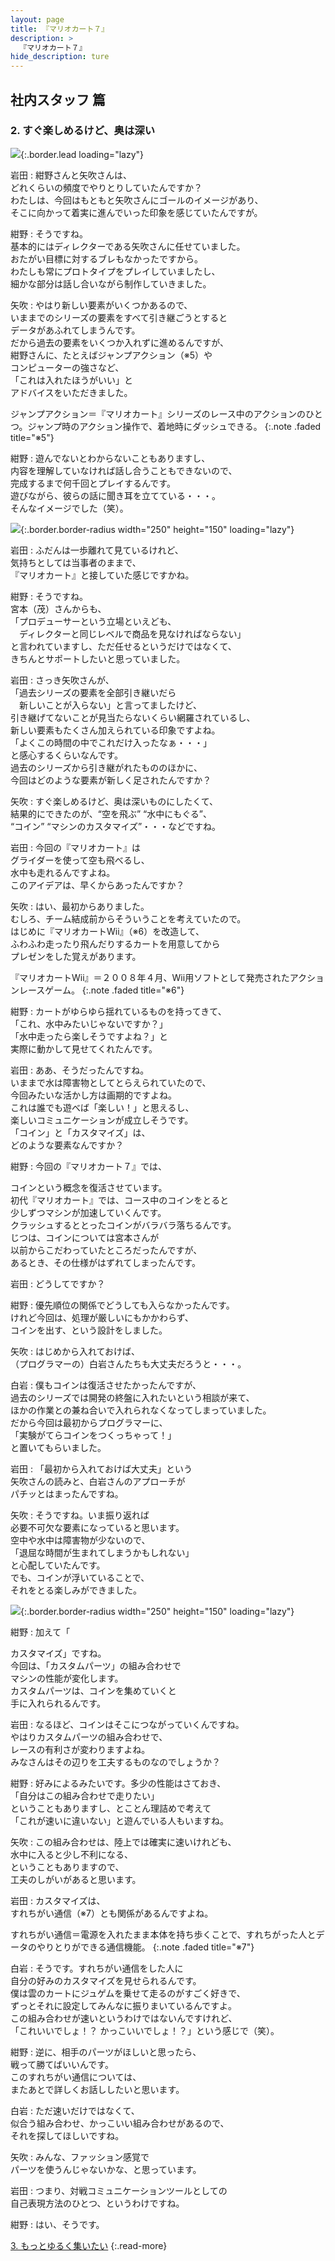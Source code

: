 ```yaml
---
layout: page
title: 『マリオカート７』
description: >
  『マリオカート７』
hide_description: ture
---
```


## 社内スタッフ 篇

### 2. すぐ楽しめるけど、奥は深い

![](/interviews/jp/3ds/amkj/vol1/img/mainvisual2.jpg){:.border.lead loading="lazy"}

岩田
: 紺野さんと矢吹さんは、<br>どれくらいの頻度でやりとりしていたんですか？<br>わたしは、今回はもともと矢吹さんにゴールのイメージがあり、<br>そこに向かって着実に進んでいった印象を感じていたんですが。

紺野
: そうですね。<br>基本的にはディレクターである矢吹さんに任せていました。<br>おたがい目標に対するブレもなかったですから。<br>わたしも常にプロトタイプをプレイしていましたし、<br>細かな部分は話し合いながら制作していきました。

矢吹
: やはり新しい要素がいくつかあるので、<br>いままでのシリーズの要素をすべて引き継ごうとすると<br>データがあふれてしまうんです。<br>だから過去の要素をいくつか入れずに進めるんですが、<br>紺野さんに、たとえばジャンプアクション（※5）や<br>コンピューターの強さなど、<br>「これは入れたほうがいい」と<br>アドバイスをいただきました。


ジャンプアクション＝『マリオカート』シリーズのレース中のアクションのひとつ。ジャンプ時のアクション操作で、着地時にダッシュできる。
{:.note .faded title="※5"}

紺野
: 遊んでないとわからないこともありますし、<br>内容を理解していなければ話し合うこともできないので、<br>完成するまで何千回とプレイするんです。<br>遊びながら、彼らの話に聞き耳を立てている・・・。<br>そんなイメージでした（笑）。

![](/interviews/jp/3ds/amkj/vol1/img/photo6.jpg){:.border.border-radius width="250" height="150"  loading="lazy"}

岩田
: ふだんは一歩離れて見ているけれど、<br>気持ちとしては当事者のままで、<br>『マリオカート』と接していた感じですかね。

紺野
: そうですね。<br>宮本（茂）さんからも、<br>「プロデューサーという立場といえども、<br>　ディレクターと同じレベルで商品を見なければならない」<br>と言われていますし、ただ任せるというだけではなくて、<br>きちんとサポートしたいと思っていました。

岩田
: さっき矢吹さんが、<br>「過去シリーズの要素を全部引き継いだら<br>　新しいことが入らない」と言ってましたけど、<br>引き継げてないことが見当たらないくらい網羅されているし、<br>新しい要素もたくさん加えられている印象ですよね。<br>「よくこの時間の中でこれだけ入ったなぁ・・・」<br>と感心するくらいなんです。<br>過去のシリーズから引き継がれたもののほかに、<br>今回はどのような要素が新しく足されたんですか？

矢吹
: すぐ楽しめるけど、奥は深いものにしたくて、<br>結果的にできたのが、“空を飛ぶ” “水中にもぐる”、<br>“コイン” “マシンのカスタマイズ”・・・などですね。

岩田
: 今回の『マリオカート』は<br>グライダーを使って空も飛べるし、<br>水中も走れるんですよね。<br>このアイデアは、早くからあったんですか？

矢吹
: はい、最初からありました。<br>むしろ、チーム結成前からそういうことを考えていたので。<br>はじめに『マリオカートWii』（※6）を改造して、<br>ふわふわ走ったり飛んだりするカートを用意してから<br>プレゼンをした覚えがあります。


『マリオカートWii』＝２００８年４月、Wii用ソフトとして発売されたアクションレースゲーム。
{:.note .faded title="※6"}

紺野
: カートがゆらゆら揺れているものを持ってきて、<br>「これ、水中みたいじゃないですか？」<br>「水中走ったら楽しそうですよね？」と<br>実際に動かして見せてくれたんです。

岩田
: ああ、そうだったんですね。<br>いままで水は障害物としてとらえられていたので、<br>今回みたいな活かし方は画期的ですよね。<br>これは誰でも遊べば「楽しい！」と思えるし、<br>楽しいコミュニケーションが成立しそうです。<br>「コイン」と「カスタマイズ」は、<br>どのような要素なんですか？

紺野
: 今回の『マリオカート７』では、<br>

コインという概念を復活させています。<br>初代『マリオカート』では、コース中のコインをとると<br>少しずつマシンが加速していくんです。<br>クラッシュするととったコインがバラバラ落ちるんです。<br>じつは、コインについては宮本さんが<br>以前からこだわっていたところだったんですが、<br>あるとき、その仕様がはずれてしまったんです。

岩田
: どうしてですか？

紺野
: 優先順位の関係でどうしても入らなかったんです。<br>けれど今回は、処理が厳しいにもかかわらず、<br>コインを出す、という設計をしました。

矢吹
: はじめから入れておけば、<br>（プログラマーの）白岩さんたちも大丈夫だろうと・・・。

白岩
: 僕もコインは復活させたかったんですが、<br>過去のシリーズでは開発の終盤に入れたいという相談が来て、<br>ほかの作業との兼ね合いで入れられなくなってしまっていました。<br>だから今回は最初からプログラマーに、<br>「実験がてらコインをつくっちゃって！」<br>と置いてもらいました。

岩田
: 「最初から入れておけば大丈夫」という<br>矢吹さんの読みと、白岩さんのアプローチが<br>パチッとはまったんですね。

矢吹
: そうですね。いま振り返れば<br>必要不可欠な要素になっていると思います。<br>空中や水中は障害物が少ないので、<br>「退屈な時間が生まれてしまうかもしれない」<br>と心配していたんです。<br>でも、コインが浮いていることで、<br>それをとる楽しみができました。

![](/interviews/jp/3ds/amkj/vol1/img/photo7.jpg){:.border.border-radius width="250" height="150"  loading="lazy"}

紺野
: 加えて「

カスタマイズ」ですね。<br>今回は、「カスタムパーツ」の組み合わせで<br>マシンの性能が変化します。<br>カスタムパーツは、コインを集めていくと<br>手に入れられるんです。

岩田
: なるほど、コインはそこにつながっていくんですね。<br>やはりカスタムパーツの組み合わせで、<br>レースの有利さが変わりますよね。<br>みなさんはその辺りを工夫するものなのでしょうか？

紺野
: 好みによるみたいです。多少の性能はさておき、<br>「自分はこの組み合わせで走りたい」<br>ということもありますし、とことん理詰めで考えて<br>「これが速いに違いない」と遊んでいる人もいますね。

矢吹
: この組み合わせは、陸上では確実に速いけれども、<br>水中に入ると少し不利になる、<br>ということもありますので、<br>工夫のしがいがあると思います。

岩田
: カスタマイズは、<br>すれちがい通信（※7）とも関係があるんですよね。


すれちがい通信＝電源を入れたまま本体を持ち歩くことで、すれちがった人とデータのやりとりができる通信機能。
{:.note .faded title="※7"}

白岩
: そうです。すれちがい通信をした人に<br>自分の好みのカスタマイズを見せられるんです。<br>僕は雲のカートにジュゲムを乗せて走るのがすごく好きで、<br>ずっとそれに設定してみんなに振りまいているんですよ。<br>この組み合わせが速いというわけではないんですけれど、<br>「これいいでしょ！？ かっこいいでしょ！？」という感じで（笑）。

紺野
: 逆に、相手のパーツがほしいと思ったら、<br>戦って勝てばいいんです。<br>このすれちがい通信については、<br>またあとで詳しくお話ししたいと思います。

白岩
: ただ速いだけではなくて、<br>似合う組み合わせ、かっこいい組み合わせがあるので、<br>それを探してほしいですね。

矢吹
: みんな、ファッション感覚で<br>パーツを使うんじゃないかな、と思っています。

岩田
: つまり、対戦コミュニケーションツールとしての<br>自己表現方法のひとつ、というわけですね。

紺野
: はい、そうです。



[3. もっとゆるく集いたい](3.md)
{:.read-more}
